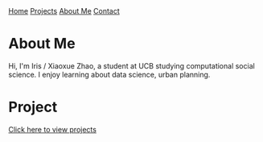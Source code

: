 <link rel="stylesheet" href="./style.css">

<nav>
    <a href="./index.md">Home</a>
    <a href="./projects.md">Projects</a>
    <a href="#about">About Me</a>
    <a href="#contact">Contact</a>
</nav>


# About Me
Hi, I'm Iris / Xiaoxue Zhao, a student at UCB studying computational social science. I enjoy learning about data science, urban planning.

# Project
[Click here to view projects](./projects.md)
